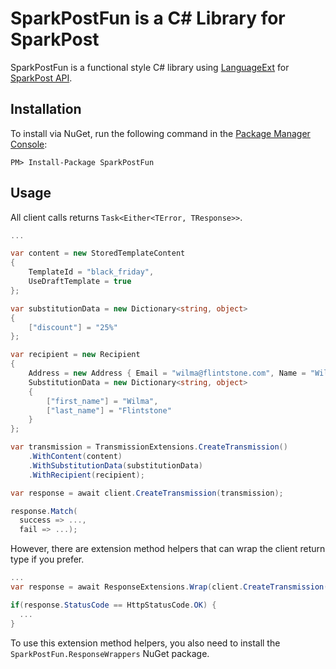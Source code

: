 # SparkPostFun is a C# Library for SparkPost

SparkPostFun is a functional style C# library using [LanguageExt](https://github.com/louthy/language-ext) for [SparkPost API](https://developers.sparkpost.com/api/).

## Installation
To install via NuGet, run the following command in the [Package Manager Console](http://docs.nuget.org/consume/package-manager-console):
```
PM> Install-Package SparkPostFun
```
## Usage

All client calls returns ```Task<Either<TError, TResponse>>```.

```cs
...

var content = new StoredTemplateContent
{
    TemplateId = "black_friday",
    UseDraftTemplate = true
};

var substitutionData = new Dictionary<string, object>
{
    ["discount"] = "25%"
};

var recipient = new Recipient
{
    Address = new Address { Email = "wilma@flintstone.com", Name = "Wilma Flintstone" },
    SubstitutionData = new Dictionary<string, object>
    {
        ["first_name"] = "Wilma",
        ["last_name"] = "Flintstone"
    }
};

var transmission = TransmissionExtensions.CreateTransmission()
    .WithContent(content)
    .WithSubstitutionData(substitutionData)
    .WithRecipient(recipient);

var response = await client.CreateTransmission(transmission);

response.Match(
  success => ...,
  fail => ...);
```

However, there are extension method helpers that can wrap the client return type if you prefer.

```cs
...
var response = await ResponseExtensions.Wrap(client.CreateTransmission(transmission));

if(response.StatusCode == HttpStatusCode.OK) {
  ...
}
```

To use this extension method helpers, you also need to install the ```SparkPostFun.ResponseWrappers``` NuGet package.

